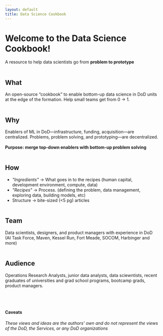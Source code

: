 ```yaml
---
layout: default
title: Data Science Cookbook
---
```


# Welcome to the Data Science Cookbook!
A resource to help data scientists go from **problem to prototype**
<br/><br/>
## What
An open-source “cookbook” to enable bottom-up data science in DoD units at the edge of the formation. Help small teams get from 0 → 1.
<br/><br/>
## Why
Enablers of ML in DoD—infrastructure, funding, acquisition—are centralized.
Problems, problem solving, and prototyping—are decentralized.
<br/><br/>
**Purpose: merge top-down enablers with bottom-up problem solving**
<br/><br/>
## How
- _"Ingredients"_ → What goes in to the recipes (human capital, development environment, compute, data)
- _"Recipes"_ → Process. (defining the problem, data management, exploring data, building models, etc)
- Structure → bite-sized (<5 pg) articles
<br/><br/>

## Team
Data scientists, designers, and product managers with experience in DoD (AI Task Force, Maven, Kessel Run, Fort Meade, SOCOM, Harbinger and more)
<br/><br/>
## Audience
Operations Research Analysts, junior data analysts, data sciewntists, recent graduates of universities and grad school programs, bootcamp grads, product managers.
<br/><br/>
<br/><br/>
#### Caveats
_These views and ideas are the authors' own and do not represent the views of the DoD, the Services, or any DoD organizations_
